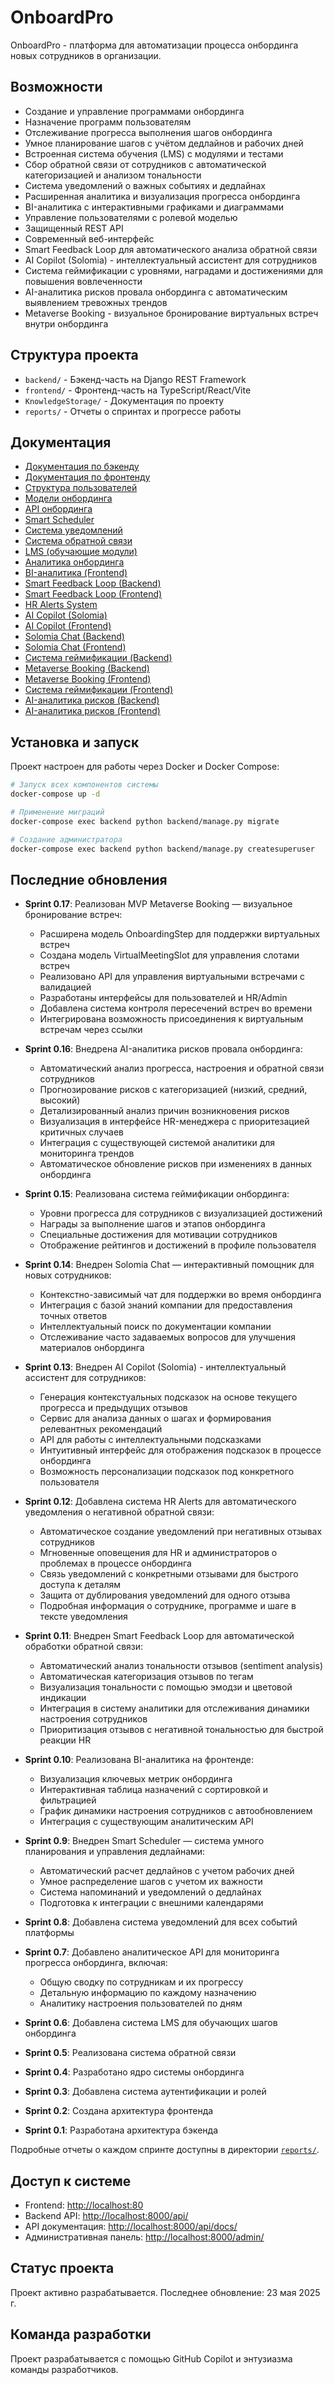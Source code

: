 # OnboardPro

OnboardPro - платформа для автоматизации процесса онбординга новых сотрудников в организации.

## Возможности

- Создание и управление программами онбординга
- Назначение программ пользователям
- Отслеживание прогресса выполнения шагов онбординга
- Умное планирование шагов с учётом дедлайнов и рабочих дней
- Встроенная система обучения (LMS) с модулями и тестами
- Сбор обратной связи от сотрудников с автоматической категоризацией и анализом тональности
- Система уведомлений о важных событиях и дедлайнах
- Расширенная аналитика и визуализация прогресса онбординга
- BI-аналитика с интерактивными графиками и диаграммами
- Управление пользователями с ролевой моделью
- Защищенный REST API
- Современный веб-интерфейс
- Smart Feedback Loop для автоматического анализа обратной связи
- AI Copilot (Solomia) - интеллектуальный ассистент для сотрудников
- Система геймификации с уровнями, наградами и достижениями для повышения вовлеченности
- AI-аналитика рисков провала онбординга с автоматическим выявлением тревожных трендов
- Metaverse Booking - визуальное бронирование виртуальных встреч внутри онбординга

## Структура проекта

- `backend/` - Бэкенд-часть на Django REST Framework
- `frontend/` - Фронтенд-часть на TypeScript/React/Vite
- `KnowledgeStorage/` - Документация по проекту
- `reports/` - Отчеты о спринтах и прогрессе работы

## Документация

- [Документация по бэкенду](backend/README.md)
- [Документация по фронтенду](frontend/README.md)
- [Структура пользователей](KnowledgeStorage/backend_users.md)
- [Модели онбординга](KnowledgeStorage/backend_onboarding_models.md)
- [API онбординга](KnowledgeStorage/backend_onboarding_api.md)
- [Smart Scheduler](KnowledgeStorage/backend_smart_scheduler.md)
- [Система уведомлений](KnowledgeStorage/backend_notifications.md)
- [Система обратной связи](KnowledgeStorage/backend_feedback.md)
- [LMS (обучающие модули)](KnowledgeStorage/backend_lms.md)
- [Аналитика онбординга](KnowledgeStorage/backend_analytics.md)
- [BI-аналитика (Frontend)](KnowledgeStorage/frontend_bi_analytics.md)
- [Smart Feedback Loop (Backend)](KnowledgeStorage/backend_smart_feedback.md)
- [Smart Feedback Loop (Frontend)](KnowledgeStorage/frontend_smart_feedback.md)
- [HR Alerts System](KnowledgeStorage/backend_hr_alerts.md)
- [AI Copilot (Solomia)](KnowledgeStorage/backend_ai_copilot.md)
- [AI Copilot (Frontend)](KnowledgeStorage/frontend_ai_copilot.md)
- [Solomia Chat (Backend)](KnowledgeStorage/backend_solomia_chat.md)
- [Solomia Chat (Frontend)](KnowledgeStorage/frontend_solomia_chat.md)
- [Система геймификации (Backend)](KnowledgeStorage/backend_gamification.md)
- [Metaverse Booking (Backend)](KnowledgeStorage/backend_metaverse_booking.md)
- [Metaverse Booking (Frontend)](KnowledgeStorage/frontend_metaverse_booking.md)
- [Система геймификации (Frontend)](KnowledgeStorage/frontend_gamification.md)
- [AI-аналитика рисков (Backend)](KnowledgeStorage/backend_ai_insights.md)
- [AI-аналитика рисков (Frontend)](KnowledgeStorage/frontend_ai_insights.md)

## Установка и запуск

Проект настроен для работы через Docker и Docker Compose:

```bash
# Запуск всех компонентов системы
docker-compose up -d

# Применение миграций
docker-compose exec backend python backend/manage.py migrate

# Создание администратора
docker-compose exec backend python backend/manage.py createsuperuser
```

## Последние обновления

- **Sprint 0.17**: Реализован MVP Metaverse Booking — визуальное бронирование встреч:
  - Расширена модель OnboardingStep для поддержки виртуальных встреч
  - Создана модель VirtualMeetingSlot для управления слотами встреч
  - Реализовано API для управления виртуальными встречами с валидацией
  - Разработаны интерфейсы для пользователей и HR/Admin
  - Добавлена система контроля пересечений встреч во времени
  - Интегрирована возможность присоединения к виртуальным встречам через ссылки
  
- **Sprint 0.16**: Внедрена AI-аналитика рисков провала онбординга:
  - Автоматический анализ прогресса, настроения и обратной связи сотрудников
  - Прогнозирование рисков с категоризацией (низкий, средний, высокий)
  - Детализированный анализ причин возникновения рисков
  - Визуализация в интерфейсе HR-менеджера с приоритезацией критичных случаев
  - Интеграция с существующей системой аналитики для мониторинга трендов
  - Автоматическое обновление рисков при изменениях в данных онбординга
- **Sprint 0.15**: Реализована система геймификации онбординга:
  - Уровни прогресса для сотрудников с визуализацией достижений
  - Награды за выполнение шагов и этапов онбординга
  - Специальные достижения для мотивации сотрудников
  - Отображение рейтингов и достижений в профиле пользователя
- **Sprint 0.14**: Внедрен Solomia Chat — интерактивный помощник для новых сотрудников:
  - Контекстно-зависимый чат для поддержки во время онбординга
  - Интеграция с базой знаний компании для предоставления точных ответов
  - Интеллектуальный поиск по документации компании
  - Отслеживание часто задаваемых вопросов для улучшения материалов онбординга
- **Sprint 0.13**: Внедрен AI Copilot (Solomia) - интеллектуальный ассистент для сотрудников:
  - Генерация контекстуальных подсказок на основе текущего прогресса и предыдущих отзывов
  - Сервис для анализа данных о шагах и формирования релевантных рекомендаций
  - API для работы с интеллектуальными подсказками
  - Интуитивный интерфейс для отображения подсказок в процессе онбординга
  - Возможность персонализации подсказок под конкретного пользователя
- **Sprint 0.12**: Добавлена система HR Alerts для автоматического уведомления о негативной обратной связи:
  - Автоматическое создание уведомлений при негативных отзывах сотрудников
  - Мгновенные оповещения для HR и администраторов о проблемах в процессе онбординга
  - Связь уведомлений с конкретными отзывами для быстрого доступа к деталям
  - Защита от дублирования уведомлений для одного отзыва
  - Подробная информация о сотруднике, программе и шаге в тексте уведомления
- **Sprint 0.11**: Внедрен Smart Feedback Loop для автоматической обработки обратной связи:
  - Автоматический анализ тональности отзывов (sentiment analysis)
  - Автоматическая категоризация отзывов по тегам
  - Визуализация тональности с помощью эмодзи и цветовой индикации
  - Интеграция в систему аналитики для отслеживания динамики настроения сотрудников
  - Приоритизация отзывов с негативной тональностью для быстрой реакции HR
- **Sprint 0.10**: Реализована BI-аналитика на фронтенде:
  - Визуализация ключевых метрик онбординга
  - Интерактивная таблица назначений с сортировкой и фильтрацией
  - График динамики настроения сотрудников с автообновлением
  - Интеграция с существующим аналитическим API
- **Sprint 0.9**: Внедрен Smart Scheduler — система умного планирования и управления дедлайнами:
  - Автоматический расчет дедлайнов с учетом рабочих дней
  - Умное распределение шагов с учетом их важности
  - Система напоминаний и уведомлений о дедлайнах
  - Подготовка к интеграции с внешними календарями
- **Sprint 0.8**: Добавлена система уведомлений для всех событий платформы
- **Sprint 0.7**: Добавлено аналитическое API для мониторинга прогресса онбординга, включая:
  - Общую сводку по сотрудникам и их прогрессу
  - Детальную информацию по каждому назначению
  - Аналитику настроения пользователей по дням
- **Sprint 0.6**: Добавлена система LMS для обучающих шагов онбординга
- **Sprint 0.5**: Реализована система обратной связи
- **Sprint 0.4**: Разработано ядро системы онбординга
- **Sprint 0.3**: Добавлена система аутентификации и ролей
- **Sprint 0.2**: Создана архитектура фронтенда
- **Sprint 0.1**: Разработана архитектура бэкенда

Подробные отчеты о каждом спринте доступны в директории [`reports/`](reports/).

## Доступ к системе

- Frontend: [http://localhost:80](http://localhost:80)
- Backend API: [http://localhost:8000/api/](http://localhost:8000/api/)
- API документация: [http://localhost:8000/api/docs/](http://localhost:8000/api/docs/)
- Административная панель: [http://localhost:8000/admin/](http://localhost:8000/admin/)

## Статус проекта

Проект активно разрабатывается. Последнее обновление: 23 мая 2025 г.

## Команда разработки

Проект разрабатывается с помощью GitHub Copilot и энтузиазма команды разработчиков.
